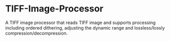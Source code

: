 # TIFF-Image-Processor
A TIFF image processor that reads TIFF image and supports processing including ordered dithering, adjusting the dynamic range and lossless/lossly compression/decompression.
